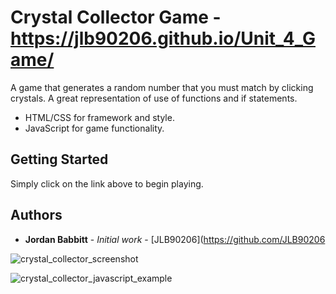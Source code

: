 # Crystal Collector Game - https://jlb90206.github.io/Unit_4_Game/

A game that generates a random number that you must match by clicking crystals. A great representation of use of functions and if statements.  
*	HTML/CSS for framework and style.
*	JavaScript for game functionality.

## Getting Started

Simply click on the link above to begin playing. 

## Authors

* **Jordan Babbitt** - *Initial work* - [JLB90206](https://github.com/JLB90206

![crystal_collector_screenshot](https://jlb90206.github.io/Unit_4_Game/images/CCScreenShot.jpg)

![crystal_collector_javascript_example](https://jlb90206.github.io/Unit_4_Game/images/JSScreenShot.jpg)

